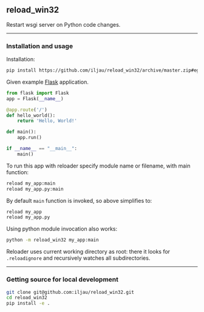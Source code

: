 reload_win32
-----------------------------

Restart wsgi server on Python code changes.

---

### Installation and usage

Installation:
```bash
pip install https://github.com/iljau/reload_win32/archive/master.zip#egg=reload_win32
```

Given example [Flask](https://github.com/pallets/flask) application.

```python
from flask import Flask
app = Flask(__name__)

@app.route('/')
def hello_world():
    return 'Hello, World!'

def main():
    app.run()

if __name__ == "__main__":
    main()
```

To run this app with reloader specify module name or filename, with main function:

```bash
reload my_app:main
reload my_app.py:main
```

By default `main` function is invoked, so above simplifies to:
```bash
reload my_app
reload my_app.py
```

Using python module invocation also works:
```bash
python -m reload_win32 my_app:main
```

Reloader uses current working directory as root: there it looks for `.reloadignore` and recursively watches all subdirectories.

---

### Getting source for local development
```bash
git clone git@github.com:iljau/reload_win32.git
cd reload_win32
pip install -e .
```